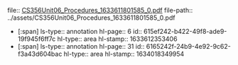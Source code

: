 file:: [CS356Unit06_Procedures_1633611801585_0.pdf](../assets/CS356Unit06_Procedures_1633611801585_0.pdf)
file-path:: ../assets/CS356Unit06_Procedures_1633611801585_0.pdf

- [:span]
  ls-type:: annotation
  hl-page:: 6
  id:: 615ef242-b422-49f8-ade9-19f945f6ff7c
  hl-type:: area
  hl-stamp:: 1633612353406
- [:span]
  ls-type:: annotation
  hl-page:: 31
  id:: 6165242f-24b9-4e92-9c62-f3a43d604bac
  hl-type:: area
  hl-stamp:: 1634018349954